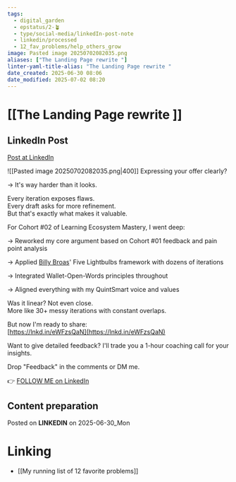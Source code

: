 ```yaml
---
tags:
  - digital_garden
  - epstatus/2-🪴
  - type/social-media/linkedIn-post-note
  - linkedin/processed
  - 12_fav_problems/help_others_grow
image: Pasted image 20250702082035.png
aliases: ["The Landing Page rewrite "]
linter-yaml-title-alias: "The Landing Page rewrite "
date_created: 2025-06-30 08:06
date_modified: 2025-07-02 08:20
---
```

# [[The Landing Page rewrite ]]

## LinkedIn Post

[Post at LinkedIn](https://www.linkedin.com/posts/sebastiankamilli_expressing-your-offer-clearly-its-way-activity-7345336077307506688-Jcbe?utm_source=share&utm_medium=member_desktop&rcm=ACoAAA1M1pkBgWCYPhT45EpfLiHzViQqRWNCIv4)

![[Pasted image 20250702082035.png|400]]
Expressing your offer clearly?  
  
→ It's way harder than it looks.  
  
Every iteration exposes flaws.  
Every draft asks for more refinement.  
But that's exactly what makes it valuable.  
  
For Cohort #02 of Learning Ecosystem Mastery, I went deep:  
  
→ Reworked my core argument based on Cohort #01 feedback and pain point analysis  
  
→ Applied [Billy Broas](https://www.linkedin.com/in/billybroas/)' Five Lightbulbs framework with dozens of iterations  
  
→ Integrated Wallet-Open-Words principles throughout  
  
→ Aligned everything with my QuintSmart voice and values  
  
Was it linear? Not even close.  
More like 30+ messy iterations with constant overlaps.  
  
But now I'm ready to share:  
[https://lnkd.in/eWFzsQaN](https://lnkd.in/eWFzsQaN)  
  
Want to give detailed feedback? I'll trade you a 1-hour coaching call for your insights.  
  
Drop "Feedback" in the comments or DM me.

👉 [FOLLOW ME on LinkedIn](https://www.linkedin.com/comm/mynetwork/discovery-see-all?usecase=PEOPLE_FOLLOWS&followMember=sebastiankamilli)

## Content preparation



Posted on **LINKEDIN** on 2025-06-30_Mon

# Linking

+ [[My running list of 12 favorite problems]]